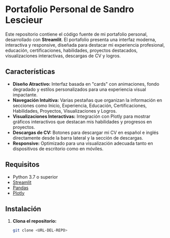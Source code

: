 # Portafolio Personal de Sandro Lescieur

Este repositorio contiene el código fuente de mi portafolio personal, desarrollado con **Streamlit**. El portafolio presenta una interfaz moderna, interactiva y responsive, diseñada para destacar mi experiencia profesional, educación, certificaciones, habilidades, proyectos destacados, visualizaciones interactivas, descargas de CV y logros.

## Características

- **Diseño Atractivo:** Interfaz basada en "cards" con animaciones, fondo degradado y estilos personalizados para una experiencia visual impactante.
- **Navegación Intuitiva:** Varias pestañas que organizan la información en secciones como Inicio, Experiencia, Educación, Certificaciones, Habilidades, Proyectos, Visualizaciones y Logros.
- **Visualizaciones Interactivas:** Integración con Plotly para mostrar gráficos interactivos que destacan mis habilidades y progresos en proyectos.
- **Descargas de CV:** Botones para descargar mi CV en español e inglés directamente desde la barra lateral y la sección de descargas.
- **Responsive:** Optimizado para una visualización adecuada tanto en dispositivos de escritorio como en móviles.

## Requisitos

- Python 3.7 o superior
- [Streamlit](https://streamlit.io/)
- [Pandas](https://pandas.pydata.org/)
- [Plotly](https://plotly.com/python/)

## Instalación

1. **Clona el repositorio:**

   ```bash
   git clone <URL-DEL-REPO>